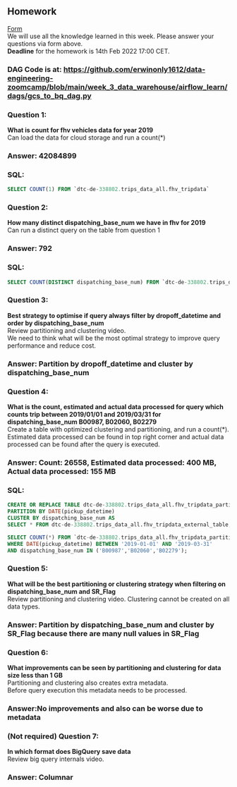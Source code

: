 ## Homework
[Form](https://forms.gle/ytzVYUh2RptgkvF79)  
We will use all the knowledge learned in this week. Please answer your questions via form above.  
**Deadline** for the homework is 14th Feb 2022 17:00 CET.

### DAG Code is at: **https://github.com/erwinonly1612/data-engineering-zoomcamp/blob/main/week_3_data_warehouse/airflow_learn/dags/gcs_to_bq_dag.py**

### Question 1: 
**What is count for fhv vehicles data for year 2019**  
Can load the data for cloud storage and run a count(*)
### Answer: 42084899
### SQL:
~~~~sql
SELECT COUNT(1) FROM `dtc-de-338802.trips_data_all.fhv_tripdata` 
~~~~

### Question 2: 
**How many distinct dispatching_base_num we have in fhv for 2019**  
Can run a distinct query on the table from question 1
### Answer: 792
### SQL:
~~~~sql
SELECT COUNT(DISTINCT dispatching_base_num) FROM `dtc-de-338802.trips_data_all.fhv_tripdata` 
~~~~

### Question 3: 
**Best strategy to optimise if query always filter by dropoff_datetime and order by dispatching_base_num**  
Review partitioning and clustering video.   
We need to think what will be the most optimal strategy to improve query 
performance and reduce cost.
### Answer: Partition by dropoff_datetime and cluster by dispatching_base_num

### Question 4: 
**What is the count, estimated and actual data processed for query which counts trip between 2019/01/01 and 2019/03/31 for dispatching_base_num B00987, B02060, B02279**  
Create a table with optimized clustering and partitioning, and run a 
count(*). Estimated data processed can be found in top right corner and
actual data processed can be found after the query is executed.
### Answer: Count: 26558, Estimated data processed: 400 MB, Actual data processed: 155 MB
### SQL:
~~~~sql
CREATE OR REPLACE TABLE dtc-de-338802.trips_data_all.fhv_tripdata_partitioned_clustered
PARTITION BY DATE(pickup_datetime)
CLUSTER BY dispatching_base_num AS
SELECT * FROM dtc-de-338802.trips_data_all.fhv_tripdata_external_table;

SELECT COUNT(*) FROM `dtc-de-338802.trips_data_all.fhv_tripdata_partitioned_clustered` 
WHERE DATE(pickup_datetime) BETWEEN '2019-01-01' AND '2019-03-31'
AND dispatching_base_num IN ('B00987','B02060','B02279');
~~~~

### Question 5: 
**What will be the best partitioning or clustering strategy when filtering on dispatching_base_num and SR_Flag**  
Review partitioning and clustering video. 
Clustering cannot be created on all data types.
### Answer:  Partition by dispatching_base_num and cluster by SR_Flag because there are many null values in SR_Flag

### Question 6: 
**What improvements can be seen by partitioning and clustering for data size less than 1 GB**  
Partitioning and clustering also creates extra metadata.  
Before query execution this metadata needs to be processed.
### Answer:No improvements and also can be worse due to metadata

### (Not required) Question 7: 
**In which format does BigQuery save data**  
Review big query internals video.
### Answer: Columnar
